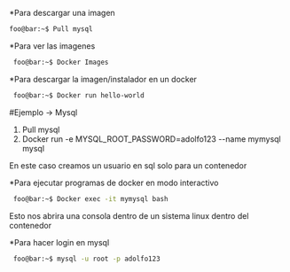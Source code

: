 *Para descargar una imagen
````bash
foo@bar:~$ Pull mysql
````

*Para ver las imagenes 
````bash
 foo@bar:~$ Docker Images
````

*Para descargar la imagen/instalador en un docker
````bash
 foo@bar:~$ Docker run hello-world
 ````


#Ejemplo -> Mysql

<!-- OL -->
1. Pull mysql
2. Docker run -e MYSQL_ROOT_PASSWORD=adolfo123 --name mymysql mysql 

En este caso creamos un usuario en sql solo para un contenedor

*Para ejecutar programas de docker en modo interactivo
````bash
 foo@bar:~$ Docker exec -it mymysql bash
 ````

Esto nos abrira una consola dentro de un sistema linux dentro del contenedor

*Para hacer login en mysql
````bash
 foo@bar:~$ mysql -u root -p adolfo123
 ````